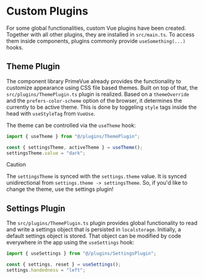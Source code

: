 # Custom Plugins

For some global functionalities, custom Vue plugins have been created.
Together with all other plugins, they are installed in `src/main.ts`.
To access them inside components, plugins commonly provide `useSomething(...)` hooks.

## Theme Plugin

The component library PrimeVue already provides the functionality to customize appearance using CSS file based themes.
Built on top of that, the `src/plugins/ThemePlugin.ts` plugin is realized.
Based on a `themeOverride` and the `prefers-color-scheme` option of the browser, it determines the currently to be active theme.
This is done by toggeling `style` tags inside the head with `useStyleTag` from `VueUse`.

The theme can be controlled via the `useTheme` hook:

```js
import { useTheme } from "@/plugins/ThemePlugin";

const { settingsTheme, activeTheme } = useTheme();
settingsTheme.value = "dark";
```

> [!CAUTION]
> The `settingsTheme` is synced with the `settings.theme` value.
> It is synced unidirectional from `settings.theme -> settingsTheme`.
> So, if you'd like to change the theme, use the settings plugin!

## Settings Plugin

The `src/plugins/ThemePlugin.ts` plugin provides global functionality to read and write a settings object that is persisted in `localstorage`.
Initially, a default settings object is stored.
That object can be modified by code everywhere in the app using the `useSettings` hook:

```js
import { useSettings } from "@/plugins/SettingsPlugin";

const { settings, reset } = useSettings();
settings.handedness = "left";
```
